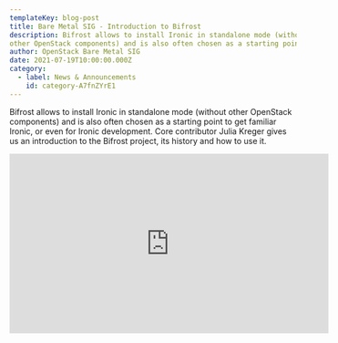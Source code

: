 ```yaml
---
templateKey: blog-post
title: Bare Metal SIG - Introduction to Bifrost
description: Bifrost allows to install Ironic in standalone mode (without
other OpenStack components) and is also often chosen as a starting point to get familiar Ironic, or even for Ironic development.
author: OpenStack Bare Metal SIG
date: 2021-07-19T10:00:00.000Z
category:
  - label: News & Announcements
    id: category-A7fnZYrE1
---
```


Bifrost allows to install Ironic in standalone mode (without
other OpenStack components) and is also often chosen as a
starting point to get familiar Ironic, or even for Ironic
development. Core contributor Julia Kreger gives us an
introduction to the Bifrost project, its history and how to
use it.

<iframe width="560" height="315" src="https://www.youtube.com/embed/tL4hdpki4kI" title="YouTube video player" frameborder="0" allow="accelerometer; autoplay; clipboard-write; encrypted-media; gyroscope; picture-in-picture" allowfullscreen></iframe>
